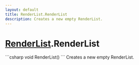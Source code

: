 ```yaml
---
layout: default
title: RenderList.RenderList
description: Creates a new empty RenderList.
---
```

# [RenderList]({{site.url}}/Pages/StereoKit/RenderList.html).RenderList

<div class='signature' markdown='1'>
```csharp
void RenderList()
```
Creates a new empty RenderList.
</div>




